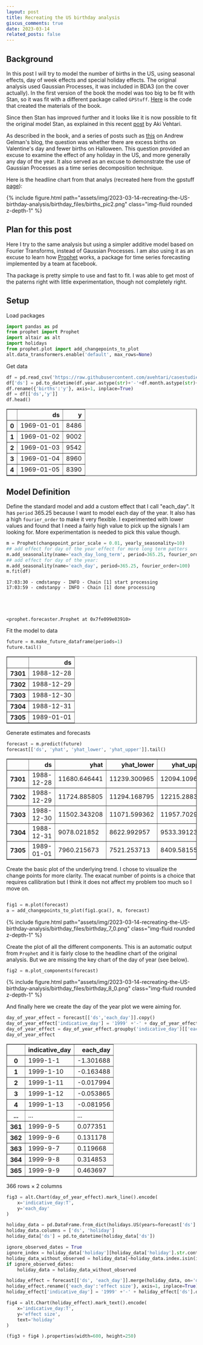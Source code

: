 ```yaml
---
layout: post
title: Recreating the US birthday analysis
giscus_comments: true
date: 2023-03-14
related_posts: false
---
```


## Background

In this post I will try to model the number of births in the US, using seasonal effects, day of week effects and special holiday effects. 
The original analysis used Gaussian Processes, it was included in BDA3 (on the cover actually). In the first version of the book the model was too big to be fit with Stan, so it was fit with a different package called `GPStuff`. [Here](https://research.cs.aalto.fi/pml/software/gpstuff/demo_births.shtml) is the code that created the materials of the book. 

Since then Stan has improved further and it looks like it is now possible to fit the original model Stan, as explained in this recent [post](https://avehtari.github.io/casestudies/Birthdays/birthdays.html) by Aki Vehtari.

As described in the book, and a series of posts such as [this](https://statmodeling.stat.columbia.edu/2016/05/18/birthday-analysis-friday-the-13th-update/) on Andrew Gelman's blog, the question was whether there are excess births on Valentine's day and fewer births on Halloween. This question provided an excuse to examine the effect of any holiday in the US, and more generally any day of the year. It also served as an excuse to demonstrate the use of Gaussian Processes as a time series decomposition technique.

Here is the headline chart from that analys (recreated here from the gpstuff [page](https://research.cs.aalto.fi/pml/software/gpstuff/demo_births.shtml)): 
<div class="col-sm mt-3 mt-md-0">{% include figure.html path="assets/img/2023-03-14-recreating-the-US-birthday-analysis/birthday_files/births_pic2.png" class="img-fluid rounded z-depth-1" %} </div>


## Plan for this post
Here I try to the same analysis but using a simpler additive model based on Fourier Transforms, instead of Gaussian Processes. 
I am also using it as an excuse to learn how [Prophet](https://facebook.github.io/prophet/) works, a package for time series forecasting implemented by a team at facebook.

Tha package is pretty simple to use and fast to fit. I was able to get most of the paterns right with little experimentation, though not completely right. 

## Setup

Load packages

```python
import pandas as pd
from prophet import Prophet
import altair as alt
import holidays
from prophet.plot import add_changepoints_to_plot
alt.data_transformers.enable('default', max_rows=None)
```

Get data
```python
df = pd.read_csv('https://raw.githubusercontent.com/avehtari/casestudies/master/Birthdays/data/births_usa_1969.csv')
df['ds'] = pd.to_datetime(df.year.astype(str)+'-'+df.month.astype(str)+'-'+df.day.astype(str))
df.rename({'births':'y'}, axis=1, inplace=True)
df = df[['ds','y']]
df.head()
```




<div>
<style scoped>
    .dataframe tbody tr th:only-of-type {
        vertical-align: middle;
    }

    .dataframe tbody tr th {
        vertical-align: top;
    }

    .dataframe thead th {
        text-align: right;
    }
</style>
<table border="1" class="dataframe">
  <thead>
    <tr style="text-align: right;">
      <th></th>
      <th>ds</th>
      <th>y</th>
    </tr>
  </thead>
  <tbody>
    <tr>
      <th>0</th>
      <td>1969-01-01</td>
      <td>8486</td>
    </tr>
    <tr>
      <th>1</th>
      <td>1969-01-02</td>
      <td>9002</td>
    </tr>
    <tr>
      <th>2</th>
      <td>1969-01-03</td>
      <td>9542</td>
    </tr>
    <tr>
      <th>3</th>
      <td>1969-01-04</td>
      <td>8960</td>
    </tr>
    <tr>
      <th>4</th>
      <td>1969-01-05</td>
      <td>8390</td>
    </tr>
  </tbody>
</table>
</div>

## Model Definition
Define the standard model and add a custom effect that I call "each_day". 
It has `period` 365.25 because I want to model each day of the year. It also has a high `fourier_order` to make it very flexible. I experimented with lower values and found that I need a fairly high value to pick up the signals I am looking for. More experimentation is needed to pick this value though.

```python
m = Prophet(changepoint_prior_scale = 0.01, yearly_seasonality=10)
## add effect for day of the year effect for more long term patters
m.add_seasonality(name='each_day_long_term', period=365.25, fourier_order=4)
## add effect for day of the year: 
m.add_seasonality(name='each_day', period=365.25, fourier_order=100)
m.fit(df)
```

    17:03:30 - cmdstanpy - INFO - Chain [1] start processing
    17:03:59 - cmdstanpy - INFO - Chain [1] done processing





    <prophet.forecaster.Prophet at 0x7fe099e03910>


Fit the model to data

```python
future = m.make_future_dataframe(periods=1)
future.tail()
```




<div>
<style scoped>
    .dataframe tbody tr th:only-of-type {
        vertical-align: middle;
    }

    .dataframe tbody tr th {
        vertical-align: top;
    }

    .dataframe thead th {
        text-align: right;
    }
</style>
<table border="1" class="dataframe">
  <thead>
    <tr style="text-align: right;">
      <th></th>
      <th>ds</th>
    </tr>
  </thead>
  <tbody>
    <tr>
      <th>7301</th>
      <td>1988-12-28</td>
    </tr>
    <tr>
      <th>7302</th>
      <td>1988-12-29</td>
    </tr>
    <tr>
      <th>7303</th>
      <td>1988-12-30</td>
    </tr>
    <tr>
      <th>7304</th>
      <td>1988-12-31</td>
    </tr>
    <tr>
      <th>7305</th>
      <td>1989-01-01</td>
    </tr>
  </tbody>
</table>
</div>


Generate estimates and forecasts


```python
forecast = m.predict(future)
forecast[['ds', 'yhat', 'yhat_lower', 'yhat_upper']].tail()
```






<div>
<style scoped>
    .dataframe tbody tr th:only-of-type {
        vertical-align: middle;
    }

    .dataframe tbody tr th {
        vertical-align: top;
    }

    .dataframe thead th {
        text-align: right;
    }
</style>
<table border="1" class="dataframe">
  <thead>
    <tr style="text-align: right;">
      <th></th>
      <th>ds</th>
      <th>yhat</th>
      <th>yhat_lower</th>
      <th>yhat_upper</th>
    </tr>
  </thead>
  <tbody>
    <tr>
      <th>7301</th>
      <td>1988-12-28</td>
      <td>11680.646441</td>
      <td>11239.300965</td>
      <td>12094.109632</td>
    </tr>
    <tr>
      <th>7302</th>
      <td>1988-12-29</td>
      <td>11724.885805</td>
      <td>11294.168795</td>
      <td>12215.288371</td>
    </tr>
    <tr>
      <th>7303</th>
      <td>1988-12-30</td>
      <td>11502.343208</td>
      <td>11071.599362</td>
      <td>11957.702909</td>
    </tr>
    <tr>
      <th>7304</th>
      <td>1988-12-31</td>
      <td>9078.021852</td>
      <td>8622.992957</td>
      <td>9533.391236</td>
    </tr>
    <tr>
      <th>7305</th>
      <td>1989-01-01</td>
      <td>7960.215673</td>
      <td>7521.253713</td>
      <td>8409.581555</td>
    </tr>
  </tbody>
</table>
</div>



Create the basic plot of the underlying trend.
I chose to visualize the change points for more clarity. The exacat number of points is a choice that requires callibration but I think it does not affect my problem too much so I move on.

```python

fig1 = m.plot(forecast)
a = add_changepoints_to_plot(fig1.gca(), m, forecast)
```


    
<div class="col-sm mt-3 mt-md-0">{% include figure.html path="assets/img/2023-03-14-recreating-the-US-birthday-analysis/birthday_files/birthday_7_0.png" class="img-fluid rounded z-depth-1" %} </div>

Create the plot of all the different components. This is an automatic output from `Prophet` and it is fairly close to the headline chart of the original analysis. But we are missing the key chart of the day of year (see below).

```python
fig2 = m.plot_components(forecast)

```
    
<div class="col-sm mt-3 mt-md-0">{% include figure.html path="assets/img/2023-03-14-recreating-the-US-birthday-analysis/birthday_files/birthday_8_0.png" class="img-fluid rounded z-depth-1" %} </div>
    

And finally here we create the day of the year plot we were aiming for.
```python
day_of_year_effect = forecast[['ds','each_day']].copy()
day_of_year_effect['indicative_day'] = '1999' +'-' + day_of_year_effect['ds'].dt.month.astype(str) +'-' + day_of_year_effect['ds'].dt.day.astype(str)
day_of_year_effect = day_of_year_effect.groupby('indicative_day')[['each_day']].mean().reset_index()
day_of_year_effect
```




<div>
<style scoped>
    .dataframe tbody tr th:only-of-type {
        vertical-align: middle;
    }

    .dataframe tbody tr th {
        vertical-align: top;
    }

    .dataframe thead th {
        text-align: right;
    }
</style>
<table border="1" class="dataframe">
  <thead>
    <tr style="text-align: right;">
      <th></th>
      <th>indicative_day</th>
      <th>each_day</th>
    </tr>
  </thead>
  <tbody>
    <tr>
      <th>0</th>
      <td>1999-1-1</td>
      <td>-1.301688</td>
    </tr>
    <tr>
      <th>1</th>
      <td>1999-1-10</td>
      <td>-0.163488</td>
    </tr>
    <tr>
      <th>2</th>
      <td>1999-1-11</td>
      <td>-0.017994</td>
    </tr>
    <tr>
      <th>3</th>
      <td>1999-1-12</td>
      <td>-0.053865</td>
    </tr>
    <tr>
      <th>4</th>
      <td>1999-1-13</td>
      <td>-0.081956</td>
    </tr>
    <tr>
      <th>...</th>
      <td>...</td>
      <td>...</td>
    </tr>
    <tr>
      <th>361</th>
      <td>1999-9-5</td>
      <td>0.077351</td>
    </tr>
    <tr>
      <th>362</th>
      <td>1999-9-6</td>
      <td>0.131178</td>
    </tr>
    <tr>
      <th>363</th>
      <td>1999-9-7</td>
      <td>0.119668</td>
    </tr>
    <tr>
      <th>364</th>
      <td>1999-9-8</td>
      <td>0.314853</td>
    </tr>
    <tr>
      <th>365</th>
      <td>1999-9-9</td>
      <td>0.463697</td>
    </tr>
  </tbody>
</table>
<p>366 rows × 2 columns</p>
</div>




```python
fig3 = alt.Chart(day_of_year_effect).mark_line().encode(
    x='indicative_day:T',
    y='each_day'
)
```




```python
holiday_data = pd.DataFrame.from_dict(holidays.US(years=forecast['ds'].dt.year.values).items())
holiday_data.columns = ['ds', 'holiday']
holiday_data['ds'] = pd.to_datetime(holiday_data['ds'])

ignore_observed_dates = True
ignore_index = holiday_data['holiday'][holiday_data['holiday'].str.contains('Observed')].index
holiday_data_without_observed = holiday_data[~holiday_data.index.isin(ignore_index)]
if ignore_observed_dates:
    holiday_data = holiday_data_without_observed
```


```python
holiday_effect = forecast[['ds', 'each_day']].merge(holiday_data, on='ds', how='outer').groupby('holiday').agg({'ds':'first', 'each_day':'mean'}).reset_index()
holiday_effect.rename({'each_day':'effect size'}, axis=1, inplace=True)
holiday_effect['indicative_day'] = '1999' +'-' + holiday_effect['ds'].dt.month.astype(str) +'-' + holiday_effect['ds'].dt.day.astype(str)

```


```python
fig4 = alt.Chart(holiday_effect).mark_text().encode(
    x='indicative_day:T',
    y='effect size',
    text='holiday'
)
```


```python
(fig3 + fig4 ).properties(width=600, height=250)
```





<div id="altair-viz-5f10a9cb885a4675a84cfcada1776064"></div>
<script type="text/javascript">
  var VEGA_DEBUG = (typeof VEGA_DEBUG == "undefined") ? {} : VEGA_DEBUG;
  (function(spec, embedOpt){
    let outputDiv = document.currentScript.previousElementSibling;
    if (outputDiv.id !== "altair-viz-5f10a9cb885a4675a84cfcada1776064") {
      outputDiv = document.getElementById("altair-viz-5f10a9cb885a4675a84cfcada1776064");
    }
    const paths = {
      "vega": "https://cdn.jsdelivr.net/npm//vega@5?noext",
      "vega-lib": "https://cdn.jsdelivr.net/npm//vega-lib?noext",
      "vega-lite": "https://cdn.jsdelivr.net/npm//vega-lite@4.17.0?noext",
      "vega-embed": "https://cdn.jsdelivr.net/npm//vega-embed@6?noext",
    };

    function maybeLoadScript(lib, version) {
      var key = `${lib.replace("-", "")}_version`;
      return (VEGA_DEBUG[key] == version) ?
        Promise.resolve(paths[lib]) :
        new Promise(function(resolve, reject) {
          var s = document.createElement('script');
          document.getElementsByTagName("head")[0].appendChild(s);
          s.async = true;
          s.onload = () => {
            VEGA_DEBUG[key] = version;
            return resolve(paths[lib]);
          };
          s.onerror = () => reject(`Error loading script: ${paths[lib]}`);
          s.src = paths[lib];
        });
    }

    function showError(err) {
      outputDiv.innerHTML = `<div class="error" style="color:red;">${err}</div>`;
      throw err;
    }

    function displayChart(vegaEmbed) {
      vegaEmbed(outputDiv, spec, embedOpt)
        .catch(err => showError(`Javascript Error: ${err.message}<br>This usually means there's a typo in your chart specification. See the javascript console for the full traceback.`));
    }

    if(typeof define === "function" && define.amd) {
      requirejs.config({paths});
      require(["vega-embed"], displayChart, err => showError(`Error loading script: ${err.message}`));
    } else {
      maybeLoadScript("vega", "5")
        .then(() => maybeLoadScript("vega-lite", "4.17.0"))
        .then(() => maybeLoadScript("vega-embed", "6"))
        .catch(showError)
        .then(() => displayChart(vegaEmbed));
    }
  })({"config": {"view": {"continuousWidth": 400, "continuousHeight": 300}}, "layer": [{"data": {"name": "data-d373b8b478dabceb4050e1a3a9f78682"}, "mark": "line", "encoding": {"x": {"field": "indicative_day", "type": "temporal"}, "y": {"field": "each_day", "type": "quantitative"}}}, {"data": {"name": "data-25713872bd7ea71ecc827a8ebbaa6350"}, "mark": "text", "encoding": {"text": {"field": "holiday", "type": "nominal"}, "x": {"field": "indicative_day", "type": "temporal"}, "y": {"field": "effect size", "type": "quantitative"}}}], "height": 250, "width": 600, "$schema": "https://vega.github.io/schema/vega-lite/v4.17.0.json", "datasets": {"data-d373b8b478dabceb4050e1a3a9f78682": [{"indicative_day": "1999-1-1", "each_day": -935.7558852651148}, {"indicative_day": "1999-1-10", "each_day": -167.22771517510358}, {"indicative_day": "1999-1-11", "each_day": 41.69885106293092}, {"indicative_day": "1999-1-12", "each_day": 36.745962343884486}, {"indicative_day": "1999-1-13", "each_day": -43.683339049571586}, {"indicative_day": "1999-1-14", "each_day": -7.256157432204264}, {"indicative_day": "1999-1-15", "each_day": -0.49051032887007506}, {"indicative_day": "1999-1-16", "each_day": -97.8576898381739}, {"indicative_day": "1999-1-17", "each_day": -95.74960389957083}, {"indicative_day": "1999-1-18", "each_day": 31.86298345941254}, {"indicative_day": "1999-1-19", "each_day": 57.695956293300696}, {"indicative_day": "1999-1-2", "each_day": -1000.2816025419343}, {"indicative_day": "1999-1-20", "each_day": -37.52892311828231}, {"indicative_day": "1999-1-21", "each_day": -72.49957526527263}, {"indicative_day": "1999-1-22", "each_day": -58.84118026132844}, {"indicative_day": "1999-1-23", "each_day": -103.9915377566982}, {"indicative_day": "1999-1-24", "each_day": -121.90630998182658}, {"indicative_day": "1999-1-25", "each_day": -39.62069375884529}, {"indicative_day": "1999-1-26", "each_day": -1.0023441706092113}, {"indicative_day": "1999-1-27", "each_day": -77.13314248376221}, {"indicative_day": "1999-1-28", "each_day": -130.41135957893803}, {"indicative_day": "1999-1-29", "each_day": -125.7779418372298}, {"indicative_day": "1999-1-3", "each_day": -381.8294907262302}, {"indicative_day": "1999-1-30", "each_day": -169.9086459625696}, {"indicative_day": "1999-1-31", "each_day": -204.43159629837675}, {"indicative_day": "1999-1-4", "each_day": -9.986476979049794}, {"indicative_day": "1999-1-5", "each_day": -114.06712279424126}, {"indicative_day": "1999-1-6", "each_day": -172.715689343198}, {"indicative_day": "1999-1-7", "each_day": -83.18535497250606}, {"indicative_day": "1999-1-8", "each_day": -158.7035984458442}, {"indicative_day": "1999-1-9", "each_day": -290.5893367021596}, {"indicative_day": "1999-10-1", "each_day": 216.523669372401}, {"indicative_day": "1999-10-10", "each_day": 117.3328085314949}, {"indicative_day": "1999-10-11", "each_day": 88.35624709103766}, {"indicative_day": "1999-10-12", "each_day": 16.04608785597697}, {"indicative_day": "1999-10-13", "each_day": 6.526906500616962}, {"indicative_day": "1999-10-14", "each_day": 53.39476114674765}, {"indicative_day": "1999-10-15", "each_day": 63.07218199220646}, {"indicative_day": "1999-10-16", "each_day": 20.402022251105972}, {"indicative_day": "1999-10-17", "each_day": -18.135344681859586}, {"indicative_day": "1999-10-18", "each_day": -32.60097228834169}, {"indicative_day": "1999-10-19", "each_day": -28.336275378597982}, {"indicative_day": "1999-10-2", "each_day": 158.6405460165194}, {"indicative_day": "1999-10-20", "each_day": -3.4040688263262053}, {"indicative_day": "1999-10-21", "each_day": 5.954273215563765}, {"indicative_day": "1999-10-22", "each_day": -41.53121983548594}, {"indicative_day": "1999-10-23", "each_day": -95.10595378887363}, {"indicative_day": "1999-10-24", "each_day": -78.10830554809392}, {"indicative_day": "1999-10-25", "each_day": -24.04854188832745}, {"indicative_day": "1999-10-26", "each_day": -10.512970289865832}, {"indicative_day": "1999-10-27", "each_day": -28.02268704961359}, {"indicative_day": "1999-10-28", "each_day": -45.60421816560179}, {"indicative_day": "1999-10-29", "each_day": -96.86609294818065}, {"indicative_day": "1999-10-3", "each_day": 126.23663953598286}, {"indicative_day": "1999-10-30", "each_day": -181.26760225153797}, {"indicative_day": "1999-10-31", "each_day": -211.91415618802344}, {"indicative_day": "1999-10-4", "each_day": 120.98991453138781}, {"indicative_day": "1999-10-5", "each_day": 125.36635526706861}, {"indicative_day": "1999-10-6", "each_day": 113.44684473384264}, {"indicative_day": "1999-10-7", "each_day": 69.73656736317585}, {"indicative_day": "1999-10-8", "each_day": 37.752793332370814}, {"indicative_day": "1999-10-9", "each_day": 70.23275949818023}, {"indicative_day": "1999-11-1", "each_day": -155.01260345045887}, {"indicative_day": "1999-11-10", "each_day": 17.29787810908705}, {"indicative_day": "1999-11-11", "each_day": -6.843439626582186}, {"indicative_day": "1999-11-12", "each_day": -23.749232274863186}, {"indicative_day": "1999-11-13", "each_day": -42.55863835824413}, {"indicative_day": "1999-11-14", "each_day": -25.552784347272162}, {"indicative_day": "1999-11-15", "each_day": 43.27981038445536}, {"indicative_day": "1999-11-16", "each_day": 91.17693161805903}, {"indicative_day": "1999-11-17", "each_day": 87.55404360335119}, {"indicative_day": "1999-11-18", "each_day": 108.91152450919148}, {"indicative_day": "1999-11-19", "each_day": 166.72194872899394}, {"indicative_day": "1999-11-2", "each_day": -84.3158188996765}, {"indicative_day": "1999-11-20", "each_day": 153.2765087592175}, {"indicative_day": "1999-11-21", "each_day": 38.41111842980369}, {"indicative_day": "1999-11-22", "each_day": -83.55608147912676}, {"indicative_day": "1999-11-23", "each_day": -173.67359620616935}, {"indicative_day": "1999-11-24", "each_day": -268.4098140222778}, {"indicative_day": "1999-11-25", "each_day": -349.8469678934718}, {"indicative_day": "1999-11-26", "each_day": -381.77104866713387}, {"indicative_day": "1999-11-27", "each_day": -378.8818489453457}, {"indicative_day": "1999-11-28", "each_day": -308.47405438490966}, {"indicative_day": "1999-11-29", "each_day": -112.2950796322184}, {"indicative_day": "1999-11-3", "each_day": -51.15438119287971}, {"indicative_day": "1999-11-30", "each_day": 93.39884758758122}, {"indicative_day": "1999-11-4", "each_day": -40.16541555801091}, {"indicative_day": "1999-11-5", "each_day": -48.758767581053874}, {"indicative_day": "1999-11-6", "each_day": -73.51578810629715}, {"indicative_day": "1999-11-7", "each_day": -64.387379747513}, {"indicative_day": "1999-11-8", "each_day": -7.334981752257742}, {"indicative_day": "1999-11-9", "each_day": 31.053482371791763}, {"indicative_day": "1999-12-1", "each_day": 112.47590964582164}, {"indicative_day": "1999-12-10", "each_day": -81.19607809580974}, {"indicative_day": "1999-12-11", "each_day": -26.768199999878128}, {"indicative_day": "1999-12-12", "each_day": -47.33761731683906}, {"indicative_day": "1999-12-13", "each_day": -88.62414336426346}, {"indicative_day": "1999-12-14", "each_day": 43.72397490997906}, {"indicative_day": "1999-12-15", "each_day": 249.87720076969308}, {"indicative_day": "1999-12-16", "each_day": 291.6369465109428}, {"indicative_day": "1999-12-17", "each_day": 266.4623934185708}, {"indicative_day": "1999-12-18", "each_day": 365.09652852151504}, {"indicative_day": "1999-12-19", "each_day": 428.66055376524065}, {"indicative_day": "1999-12-2", "each_day": -7.037447635432182}, {"indicative_day": "1999-12-20", "each_day": 291.3668888960177}, {"indicative_day": "1999-12-21", "each_day": 113.25064898795783}, {"indicative_day": "1999-12-22", "each_day": -110.39582213350778}, {"indicative_day": "1999-12-23", "each_day": -683.6444298294327}, {"indicative_day": "1999-12-24", "each_day": -1395.7989591043115}, {"indicative_day": "1999-12-25", "each_day": -1454.3236428974549}, {"indicative_day": "1999-12-26", "each_day": -677.4919782626296}, {"indicative_day": "1999-12-27", "each_day": 197.61222330845803}, {"indicative_day": "1999-12-28", "each_day": 678.1143054280035}, {"indicative_day": "1999-12-29", "each_day": 898.6101511823645}, {"indicative_day": "1999-12-3", "each_day": -61.208055539195016}, {"indicative_day": "1999-12-30", "each_day": 755.0459979605791}, {"indicative_day": "1999-12-31", "each_day": -32.53015358177504}, {"indicative_day": "1999-12-4", "each_day": -49.30533040295741}, {"indicative_day": "1999-12-5", "each_day": -92.28396855042838}, {"indicative_day": "1999-12-6", "each_day": -131.66953678243283}, {"indicative_day": "1999-12-7", "each_day": -74.65624317897584}, {"indicative_day": "1999-12-8", "each_day": -29.080753219759686}, {"indicative_day": "1999-12-9", "each_day": -72.43640779879829}, {"indicative_day": "1999-2-1", "each_day": -96.70319360381444}, {"indicative_day": "1999-2-10", "each_day": 54.998997759052806}, {"indicative_day": "1999-2-11", "each_day": -10.328474744496077}, {"indicative_day": "1999-2-12", "each_day": -54.12633580021348}, {"indicative_day": "1999-2-13", "each_day": 15.855948510659076}, {"indicative_day": "1999-2-14", "each_day": 84.60330693986553}, {"indicative_day": "1999-2-15", "each_day": 61.20577131902977}, {"indicative_day": "1999-2-16", "each_day": 3.630501226949434}, {"indicative_day": "1999-2-17", "each_day": -33.82508502984295}, {"indicative_day": "1999-2-18", "each_day": -66.49273238561993}, {"indicative_day": "1999-2-19", "each_day": -90.518106397009}, {"indicative_day": "1999-2-2", "each_day": 29.39541329099755}, {"indicative_day": "1999-2-20", "each_day": -80.99939394513878}, {"indicative_day": "1999-2-21", "each_day": -50.24193831339997}, {"indicative_day": "1999-2-22", "each_day": -20.242283842904662}, {"indicative_day": "1999-2-23", "each_day": 7.339463225409266}, {"indicative_day": "1999-2-24", "each_day": 18.310184903264485}, {"indicative_day": "1999-2-25", "each_day": -9.142565315530673}, {"indicative_day": "1999-2-26", "each_day": -64.23083522904346}, {"indicative_day": "1999-2-27", "each_day": -116.58108270058581}, {"indicative_day": "1999-2-28", "each_day": -137.11630148022894}, {"indicative_day": "1999-2-29", "each_day": -121.18669783158775}, {"indicative_day": "1999-2-3", "each_day": -17.291363529970308}, {"indicative_day": "1999-2-4", "each_day": -130.60107693820788}, {"indicative_day": "1999-2-5", "each_day": -123.72771384408338}, {"indicative_day": "1999-2-6", "each_day": -73.519192199311}, {"indicative_day": "1999-2-7", "each_day": -101.29714102146902}, {"indicative_day": "1999-2-8", "each_day": -104.33597986424786}, {"indicative_day": "1999-2-9", "each_day": -4.060833892686466}, {"indicative_day": "1999-3-1", "each_day": -69.15125299755417}, {"indicative_day": "1999-3-10", "each_day": -37.215975446165764}, {"indicative_day": "1999-3-11", "each_day": -54.371884159651664}, {"indicative_day": "1999-3-12", "each_day": -92.98543836681799}, {"indicative_day": "1999-3-13", "each_day": -119.49668903073457}, {"indicative_day": "1999-3-14", "each_day": -119.70211036160303}, {"indicative_day": "1999-3-15", "each_day": -84.62265059434438}, {"indicative_day": "1999-3-16", "each_day": -14.020901958111242}, {"indicative_day": "1999-3-17", "each_day": 36.21929981173235}, {"indicative_day": "1999-3-18", "each_day": 6.4601834017454935}, {"indicative_day": "1999-3-19", "each_day": -58.49529437396294}, {"indicative_day": "1999-3-2", "each_day": 37.232252816640006}, {"indicative_day": "1999-3-20", "each_day": -69.60026546013924}, {"indicative_day": "1999-3-21", "each_day": -41.76594423561106}, {"indicative_day": "1999-3-22", "each_day": -49.263380346095225}, {"indicative_day": "1999-3-23", "each_day": -78.70017871350221}, {"indicative_day": "1999-3-24", "each_day": -71.69293598296856}, {"indicative_day": "1999-3-25", "each_day": -54.65734915330595}, {"indicative_day": "1999-3-26", "each_day": -80.53787324743979}, {"indicative_day": "1999-3-27", "each_day": -108.27478952665528}, {"indicative_day": "1999-3-28", "each_day": -78.12438264345569}, {"indicative_day": "1999-3-29", "each_day": -39.05435452247046}, {"indicative_day": "1999-3-3", "each_day": 84.83732231677743}, {"indicative_day": "1999-3-30", "each_day": -73.49272245381822}, {"indicative_day": "1999-3-31", "each_day": -151.9146234717227}, {"indicative_day": "1999-3-4", "each_day": 26.331333753166813}, {"indicative_day": "1999-3-5", "each_day": -58.99551884467176}, {"indicative_day": "1999-3-6", "each_day": -88.06487286005405}, {"indicative_day": "1999-3-7", "each_day": -76.45974554238744}, {"indicative_day": "1999-3-8", "each_day": -64.23726635638651}, {"indicative_day": "1999-3-9", "each_day": -49.34280571977802}, {"indicative_day": "1999-4-1", "each_day": -175.33480798397062}, {"indicative_day": "1999-4-10", "each_day": -178.4296442933059}, {"indicative_day": "1999-4-11", "each_day": -167.59985177573594}, {"indicative_day": "1999-4-12", "each_day": -163.8165103041972}, {"indicative_day": "1999-4-13", "each_day": -155.19873566806618}, {"indicative_day": "1999-4-14", "each_day": -108.50866871153593}, {"indicative_day": "1999-4-15", "each_day": -68.47832702857805}, {"indicative_day": "1999-4-16", "each_day": -90.34857390581166}, {"indicative_day": "1999-4-17", "each_day": -127.66183971989372}, {"indicative_day": "1999-4-18", "each_day": -116.43706420990031}, {"indicative_day": "1999-4-19", "each_day": -91.99321865379859}, {"indicative_day": "1999-4-2", "each_day": -127.4733752287174}, {"indicative_day": "1999-4-20", "each_day": -101.74884814952105}, {"indicative_day": "1999-4-21", "each_day": -109.30083403030945}, {"indicative_day": "1999-4-22", "each_day": -92.92523084721118}, {"indicative_day": "1999-4-23", "each_day": -106.50200617303237}, {"indicative_day": "1999-4-24", "each_day": -153.30797693567365}, {"indicative_day": "1999-4-25", "each_day": -153.7517449137093}, {"indicative_day": "1999-4-26", "each_day": -105.8640056373888}, {"indicative_day": "1999-4-27", "each_day": -107.84898652318574}, {"indicative_day": "1999-4-28", "each_day": -174.40005892380591}, {"indicative_day": "1999-4-29", "each_day": -204.31914353289653}, {"indicative_day": "1999-4-3", "each_day": -89.72338131090646}, {"indicative_day": "1999-4-30", "each_day": -159.48482036653382}, {"indicative_day": "1999-4-4", "each_day": -111.18013921526024}, {"indicative_day": "1999-4-5", "each_day": -141.0979224484337}, {"indicative_day": "1999-4-6", "each_day": -120.2791340227246}, {"indicative_day": "1999-4-7", "each_day": -82.24903163034746}, {"indicative_day": "1999-4-8", "each_day": -97.4831186724265}, {"indicative_day": "1999-4-9", "each_day": -152.93444477760468}, {"indicative_day": "1999-5-1", "each_day": -115.42192589493455}, {"indicative_day": "1999-5-10", "each_day": -93.29595046215533}, {"indicative_day": "1999-5-11", "each_day": -44.49701451458332}, {"indicative_day": "1999-5-12", "each_day": -94.70707465145308}, {"indicative_day": "1999-5-13", "each_day": -157.98532469809376}, {"indicative_day": "1999-5-14", "each_day": -134.6214900738162}, {"indicative_day": "1999-5-15", "each_day": -78.59178904059331}, {"indicative_day": "1999-5-16", "each_day": -76.31298242134257}, {"indicative_day": "1999-5-17", "each_day": -89.08797628624919}, {"indicative_day": "1999-5-18", "each_day": -49.20635049842059}, {"indicative_day": "1999-5-19", "each_day": 6.521309498788183}, {"indicative_day": "1999-5-2", "each_day": -122.97007611003046}, {"indicative_day": "1999-5-20", "each_day": 12.208733662913328}, {"indicative_day": "1999-5-21", "each_day": -14.897305115803652}, {"indicative_day": "1999-5-22", "each_day": -20.77917034736404}, {"indicative_day": "1999-5-23", "each_day": -7.407707381731993}, {"indicative_day": "1999-5-24", "each_day": -25.251376689736666}, {"indicative_day": "1999-5-25", "each_day": -93.51942032383405}, {"indicative_day": "1999-5-26", "each_day": -152.39836229490498}, {"indicative_day": "1999-5-27", "each_day": -134.88837995529667}, {"indicative_day": "1999-5-28", "each_day": -93.91722705033425}, {"indicative_day": "1999-5-29", "each_day": -146.64214828328062}, {"indicative_day": "1999-5-3", "each_day": -150.3300479098979}, {"indicative_day": "1999-5-30", "each_day": -247.97142121750932}, {"indicative_day": "1999-5-31", "each_day": -206.46716706137445}, {"indicative_day": "1999-5-4", "each_day": -154.85167647342735}, {"indicative_day": "1999-5-5", "each_day": -127.07423587583492}, {"indicative_day": "1999-5-6", "each_day": -93.1178599317723}, {"indicative_day": "1999-5-7", "each_day": -102.2295343652224}, {"indicative_day": "1999-5-8", "each_day": -153.56332091445685}, {"indicative_day": "1999-5-9", "each_day": -162.93973738340372}, {"indicative_day": "1999-6-1", "each_day": -15.122679175448102}, {"indicative_day": "1999-6-10", "each_day": 14.827199141635381}, {"indicative_day": "1999-6-11", "each_day": -40.70404302987099}, {"indicative_day": "1999-6-12", "each_day": -128.75289683261371}, {"indicative_day": "1999-6-13", "each_day": -152.9883248812908}, {"indicative_day": "1999-6-14", "each_day": -112.89540253865388}, {"indicative_day": "1999-6-15", "each_day": -26.445831938431905}, {"indicative_day": "1999-6-16", "each_day": 56.09292160217965}, {"indicative_day": "1999-6-17", "each_day": 42.586883836837465}, {"indicative_day": "1999-6-18", "each_day": -43.08676975537468}, {"indicative_day": "1999-6-19", "each_day": -57.04261745596623}, {"indicative_day": "1999-6-2", "each_day": 81.89554557857899}, {"indicative_day": "1999-6-20", "each_day": 7.378474726932813}, {"indicative_day": "1999-6-21", "each_day": 6.6190910117916335}, {"indicative_day": "1999-6-22", "each_day": -52.09335090133154}, {"indicative_day": "1999-6-23", "each_day": -19.895050626669224}, {"indicative_day": "1999-6-24", "each_day": 68.89803207490053}, {"indicative_day": "1999-6-25", "each_day": 53.999581531974385}, {"indicative_day": "1999-6-26", "each_day": -7.88522253767912}, {"indicative_day": "1999-6-27", "each_day": 41.02721738260017}, {"indicative_day": "1999-6-28", "each_day": 116.72465997526847}, {"indicative_day": "1999-6-29", "each_day": 92.43753206303779}, {"indicative_day": "1999-6-3", "each_day": -19.09687030374734}, {"indicative_day": "1999-6-30", "each_day": 121.56699737783947}, {"indicative_day": "1999-6-4", "each_day": -114.45516973727081}, {"indicative_day": "1999-6-5", "each_day": -67.77111749505596}, {"indicative_day": "1999-6-6", "each_day": -25.415524195467565}, {"indicative_day": "1999-6-7", "each_day": -92.3206164018463}, {"indicative_day": "1999-6-8", "each_day": -130.21797388379701}, {"indicative_day": "1999-6-9", "each_day": -49.36447566419862}, {"indicative_day": "1999-7-1", "each_day": 283.49013204308403}, {"indicative_day": "1999-7-10", "each_day": 211.23500308857425}, {"indicative_day": "1999-7-11", "each_day": 154.00953589570543}, {"indicative_day": "1999-7-12", "each_day": 51.63420707710069}, {"indicative_day": "1999-7-13", "each_day": 77.57912402474953}, {"indicative_day": "1999-7-14", "each_day": 217.9471260746953}, {"indicative_day": "1999-7-15", "each_day": 284.5072392504927}, {"indicative_day": "1999-7-16", "each_day": 228.5063835129682}, {"indicative_day": "1999-7-17", "each_day": 155.73325626820306}, {"indicative_day": "1999-7-18", "each_day": 123.58497898741044}, {"indicative_day": "1999-7-19", "each_day": 124.94697507420156}, {"indicative_day": "1999-7-2", "each_day": 224.07192786099532}, {"indicative_day": "1999-7-20", "each_day": 166.6317683872436}, {"indicative_day": "1999-7-21", "each_day": 226.26889050615972}, {"indicative_day": "1999-7-22", "each_day": 234.83399639723947}, {"indicative_day": "1999-7-23", "each_day": 178.7650937472904}, {"indicative_day": "1999-7-24", "each_day": 123.82297509058336}, {"indicative_day": "1999-7-25", "each_day": 116.08010248855234}, {"indicative_day": "1999-7-26", "each_day": 148.4370615235005}, {"indicative_day": "1999-7-27", "each_day": 204.13597126761277}, {"indicative_day": "1999-7-28", "each_day": 250.96511981860567}, {"indicative_day": "1999-7-29", "each_day": 239.61336680036203}, {"indicative_day": "1999-7-3", "each_day": -274.1465114145851}, {"indicative_day": "1999-7-30", "each_day": 176.24062728527886}, {"indicative_day": "1999-7-31", "each_day": 134.2768175492343}, {"indicative_day": "1999-7-4", "each_day": -706.5590986341202}, {"indicative_day": "1999-7-5", "each_day": -484.755164627645}, {"indicative_day": "1999-7-6", "each_day": 146.08319656126645}, {"indicative_day": "1999-7-7", "each_day": 484.231775418667}, {"indicative_day": "1999-7-8", "each_day": 381.8348661715918}, {"indicative_day": "1999-7-9", "each_day": 233.3861125301787}, {"indicative_day": "1999-8-1", "each_day": 147.64987699269827}, {"indicative_day": "1999-8-10", "each_day": 177.70834546830503}, {"indicative_day": "1999-8-11", "each_day": 163.27420689636932}, {"indicative_day": "1999-8-12", "each_day": 164.08341428019384}, {"indicative_day": "1999-8-13", "each_day": 159.79555416726038}, {"indicative_day": "1999-8-14", "each_day": 162.15575166223286}, {"indicative_day": "1999-8-15", "each_day": 180.29146747370447}, {"indicative_day": "1999-8-16", "each_day": 188.74206984063375}, {"indicative_day": "1999-8-17", "each_day": 184.34383100802532}, {"indicative_day": "1999-8-18", "each_day": 201.27549476994204}, {"indicative_day": "1999-8-19", "each_day": 229.33682854978528}, {"indicative_day": "1999-8-2", "each_day": 167.42741827117206}, {"indicative_day": "1999-8-20", "each_day": 213.56736204607878}, {"indicative_day": "1999-8-21", "each_day": 158.01068652982048}, {"indicative_day": "1999-8-22", "each_day": 121.47167815220288}, {"indicative_day": "1999-8-23", "each_day": 116.75432963534885}, {"indicative_day": "1999-8-24", "each_day": 127.20653483523822}, {"indicative_day": "1999-8-25", "each_day": 172.6502571625528}, {"indicative_day": "1999-8-26", "each_day": 240.42793485327698}, {"indicative_day": "1999-8-27", "each_day": 248.75158406375007}, {"indicative_day": "1999-8-28", "each_day": 193.2277243208835}, {"indicative_day": "1999-8-29", "each_day": 176.54061278954964}, {"indicative_day": "1999-8-3", "each_day": 153.14314302080066}, {"indicative_day": "1999-8-30", "each_day": 189.53548459296064}, {"indicative_day": "1999-8-31", "each_day": 88.92646334144136}, {"indicative_day": "1999-8-4", "each_day": 128.41857231901753}, {"indicative_day": "1999-8-5", "each_day": 128.86015351638517}, {"indicative_day": "1999-8-6", "each_day": 159.19615718315438}, {"indicative_day": "1999-8-7", "each_day": 201.90684551765372}, {"indicative_day": "1999-8-8", "each_day": 226.2941895777472}, {"indicative_day": "1999-8-9", "each_day": 211.01776295110122}, {"indicative_day": "1999-9-1", "each_day": -99.70022192035898}, {"indicative_day": "1999-9-10", "each_day": 333.01813276864306}, {"indicative_day": "1999-9-11", "each_day": 263.8400890229173}, {"indicative_day": "1999-9-12", "each_day": 192.0642710201286}, {"indicative_day": "1999-9-13", "each_day": 178.56812452997875}, {"indicative_day": "1999-9-14", "each_day": 267.9625018648084}, {"indicative_day": "1999-9-15", "each_day": 377.619635341646}, {"indicative_day": "1999-9-16", "each_day": 399.58556675183723}, {"indicative_day": "1999-9-17", "each_day": 359.23461003839265}, {"indicative_day": "1999-9-18", "each_day": 341.60157663248066}, {"indicative_day": "1999-9-19", "each_day": 356.99647758196977}, {"indicative_day": "1999-9-2", "each_day": -147.7231047989925}, {"indicative_day": "1999-9-20", "each_day": 378.9601110630621}, {"indicative_day": "1999-9-21", "each_day": 401.32143851783087}, {"indicative_day": "1999-9-22", "each_day": 400.26752618873996}, {"indicative_day": "1999-9-23", "each_day": 356.65025898735666}, {"indicative_day": "1999-9-24", "each_day": 320.65496698404866}, {"indicative_day": "1999-9-25", "each_day": 337.1039431328878}, {"indicative_day": "1999-9-26", "each_day": 352.01563146385945}, {"indicative_day": "1999-9-27", "each_day": 309.4124025345274}, {"indicative_day": "1999-9-28", "each_day": 258.31539144064516}, {"indicative_day": "1999-9-29", "each_day": 254.44324512682815}, {"indicative_day": "1999-9-3", "each_day": -15.729425851897577}, {"indicative_day": "1999-9-30", "each_day": 257.26876945733267}, {"indicative_day": "1999-9-4", "each_day": 49.65504252009268}, {"indicative_day": "1999-9-5", "each_day": -53.60298839071881}, {"indicative_day": "1999-9-6", "each_day": -101.9119886917774}, {"indicative_day": "1999-9-7", "each_day": 60.63811911702271}, {"indicative_day": "1999-9-8", "each_day": 278.3418418389805}, {"indicative_day": "1999-9-9", "each_day": 364.3417978022155}], "data-25713872bd7ea71ecc827a8ebbaa6350": [{"holiday": "Christmas Day", "ds": "1969-12-25T00:00:00", "effect size": -1454.3236428974549, "indicative_day": "1999-12-25"}, {"holiday": "Columbus Day", "ds": "1969-10-12T00:00:00", "effect size": 54.71341425499736, "indicative_day": "1999-10-12"}, {"holiday": "Independence Day", "ds": "1969-07-04T00:00:00", "effect size": -706.5590986341202, "indicative_day": "1999-7-4"}, {"holiday": "Labor Day", "ds": "1969-09-01T00:00:00", "effect size": -51.91467381565013, "indicative_day": "1999-9-1"}, {"holiday": "Martin Luther King Jr. Day", "ds": "1986-01-20T00:00:00", "effect size": 1.1219016959634083, "indicative_day": "1999-1-20"}, {"holiday": "Memorial Day", "ds": "1969-05-30T00:00:00", "effect size": -168.9892150532758, "indicative_day": "1999-5-30"}, {"holiday": "New Year's Day", "ds": "1969-01-01T00:00:00", "effect size": -935.7558852651148, "indicative_day": "1999-1-1"}, {"holiday": "Thanksgiving", "ds": "1969-11-27T00:00:00", "effect size": -288.6468788930782, "indicative_day": "1999-11-27"}, {"holiday": "Veterans Day", "ds": "1969-11-11T00:00:00", "effect size": -21.29044960545044, "indicative_day": "1999-11-11"}, {"holiday": "Washington's Birthday", "ds": "1969-02-22T00:00:00", "effect size": -28.984745311099154, "indicative_day": "1999-2-22"}]}}, {"mode": "vega-lite"});
</script>

